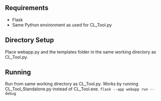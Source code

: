 ## Requirements
- Flask
- Same Python environment as used for CL_Tool.py

## Directory Setup
Place webapp.py and the templates folder in the same working directory as CL_Tool.py.

## Running
Run from same working directory as CL_Tool.py.
Works by running CL_Tool_Standalone.py instead of CL_Tool.exe.
```flask --app webapp run --debug```


